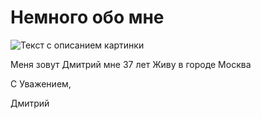 # Немного обо мнe

![Текст с описанием картинки](https://github.com/Jazwel/pages/blob/main/foto.jpg)


Меня зовут Дмитрий мне 37 лет
Живу в городе Москва

С Уважением,

Дмитрий
